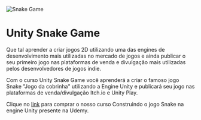 ![Snake Game](https://user-images.githubusercontent.com/24437447/174420324-139c961e-bd47-4b65-a7b7-67d5fc50d87e.jpg)
# Unity Snake Game

Que tal aprender a criar jogos 2D utilizando uma das engines de desenvolvimento mais utilizadas no mercado de jogos e ainda publicar o seu primeiro jogo nas plataformas de venda e divulgação mais utilizadas pelos desenvolvedores de jogos indie.

Com o curso Unity Snake Game você aprenderá a criar o famoso jogo Snake "Jogo da cobrinha" utilizando a Engine Unity e publicará seu jogo nas plataformas de venda/divulgação Itch.io e Unity Play.

Clique no [link](https://www.udemy.com/course/draft/4481802/?referralCode=BF49DA0F407B2CDB8BB3) para comprar o nosso curso Construindo o jogo Snake na engine Unity presente na Udemy.
